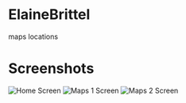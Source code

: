 # ElaineBrittel
maps locations

# Screenshots

![Home Screen](http://iandrostore.com/dashboard/shots/23.Screenshot_20200922-114746.png)
![Maps 1 Screen](http://iandrostore.com/dashboard/shots/23.Screenshot_20200922-114925.png)
![Maps 2 Screen](http://iandrostore.com/dashboard/shots/23.Screenshot_20200922-114907.png)
